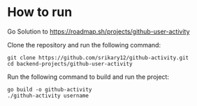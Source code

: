 # How to run

Go Solution to https://roadmap.sh/projects/github-user-activity

Clone the repository and run the following command:

```
git clone https://github.com/srikary12/github-activity.git
cd backend-projects/github-user-activity
```

Run the following command to build and run the project:
```
go build -o github-activity
./githuh-activity username
```
